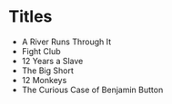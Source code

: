 # Titles 
- A River Runs Through It
- Fight Club
- 12 Years a Slave
- The Big Short
- 12 Monkeys
- The Curious Case of Benjamin Button